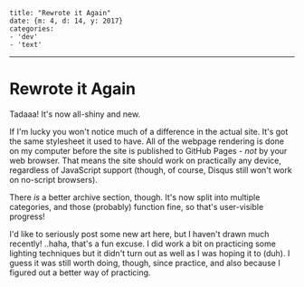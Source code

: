 
    title: "Rewrote it Again"
    date: {m: 4, d: 14, y: 2017}
    categories:
    - 'dev'
    - 'text'

---

# Rewrote it Again

Tadaaa! It's now all-shiny and new.

If I'm lucky you won't notice much of a difference in the actual site. It's
got the same stylesheet it used to have. All of the webpage rendering is done
on my computer before the site is published to GitHub Pages - *not* by your
web browser. That means the site should work on practically any device,
regardless of JavaScript support (though, of course, Disqus still won't work
on no-script browsers).

There *is* a better archive section, though. It's now split into multiple
categories, and those (probably) function fine, so that's user-visible
progress!

I'd like to seriously post some new art here, but I haven't drawn much
recently! ..haha, that's a fun excuse. I did work a bit on practicing some
lighting techniques but it didn't turn out as well as I was hoping it to (duh).
I guess it was still worth doing, though, since practice, and also because I
figured out a better way of practicing.
